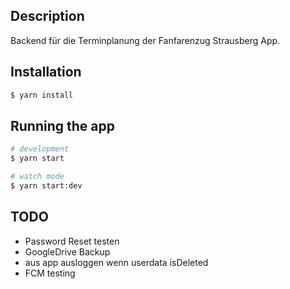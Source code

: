 ## Description

Backend für die Terminplanung der Fanfarenzug Strausberg App.

## Installation

```bash
$ yarn install
```

## Running the app

```bash
# development
$ yarn start

# watch mode
$ yarn start:dev
```

## TODO
- Password Reset testen
- GoogleDrive Backup
- aus app ausloggen wenn userdata isDeleted
- FCM testing
